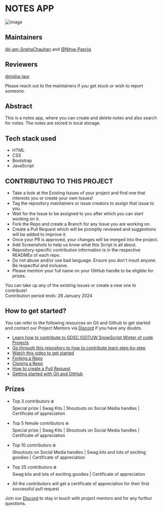 
# NOTES APP
![image](https://github.com/nisha-laur/Notes-App/assets/97171261/070e0914-8c2c-4fcf-9649-af5d05aabafc)

## Maintainers
[@i-am-SnehaChauhan](https://github.com/i-am-SnehaChauhan) and [@Nitya-Pasrija](https://github.com/Nitya-Pasrija)

## Reviewers
[@nisha-laur](https://github.com/nisha-laur) 

Please reach out to the maintainers if you get stuck or wish to report someone.

## Abstract
This is a notes app, where you can create and delete notes and also search for notes. 
The notes are stored in local storage. 

## Tech stack used
* HTML
* CSS
* Bootstrap
* JavaScript


## CONTRIBUTING TO THIS PROJECT

- Take a look at the Existing Issues of your project and find one that interests you or create your own Issues!
- Tag the repository maintainers or issue creators to assign that issue to you.
- Wait for the Issue to be assigned to you after which you can start working on it.
- Fork the Repo and create a Branch for any Issue you are working on.
- Create a Pull Request which will be promptly reviewed and suggestions will be added to improve it.
- Once your PR is approved, your changes will be merged into the project. 
- Add Screenshots to help us know what this Script is all about.
- Repository-specific contribution information is in the respective READMEs of each repo.
- Do not abuse and/or use bad language. Ensure you don't insult anyone. Be respectful and inclusive.
- Please mention your full name on your GitHub handle to be eligible for prizes.


You can take up any of the existing issues or create a new one to contribute!<br/> 
Contribution period ends: 28 January 2024


## How to get started?

You can refer to the following resources on Git and Github to get started and contact our Project Mentors via [Discord](https://discord.gg/xTNC4MGB) if you have any doubts.

- [Learn how to contribute to GDSC IGDTUW SnowScript Winter of code Projects](https://www.youtube.com/watch?v=Hcc1LXldeJk)
- [Go through this repository to how to contribute learn step-by-step](https://github.com/firstcontributions/first-contributions)
- [Watch this video to get started](https://youtu.be/SL5KKdmvJ1U)
- [Forking a Repo](https://help.github.com/en/github/getting-started-with-github/fork-a-repo)
- [Cloning a Repo](https://help.github.com/en/desktop/contributing-to-projects/creating-a-pull-request)
- [How to create a Pull Request](https://opensource.com/article/19/7/create-pull-request-github)
- [Getting started with Git and GitHub](https://towardsdatascience.com/getting-started-with-git-and-github-6fcd0f2d4ac6)



## Prizes 
- Top 3 contributors ❄️ <br/> 
Special prize | Swag Kits | Shoutouts on Social Media handles | Certificate of appreciation

- Top 5 female contributors ❄️ <br/>
Special prize | Swag Kits | Shoutouts on Social Media handles | Certificate of appreciation

- Top 10 contributors ❄️ <br/>
Shoutouts on Social Media handles | Swag kits and lots of exciting goodies | Certificate of appreciation

- Top 25 contributors ❄️ <br/>
Swag kits and lots of exciting goodies | Certificate of appreciation

- All the contributors will get a certificate of appreciation for their first successful pull request


Join our [Discord](https://discord.gg/KKFUVma6) to stay in touch with project mentors and for any furthur questions. 

